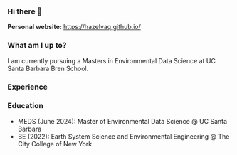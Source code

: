 ### Hi there 👋

**Personal website:** https://hazelvaq.github.io/


### What am I up to?

I am currently pursuing a Masters in Environmental Data Science at UC Santa Barbara Bren School.

### Experience

### Education
- MEDS (June 2024): Master of Environmental Data Science @ UC Santa Barbara 
- BE (2022): Earth System Science and Environmental Engineering @ The City College of New York 

<!--
**hazelvaq/hazelvaq** is a ✨ _special_ ✨ repository because its `README.md` (this file) appears on your GitHub profile.

Here are some ideas to get you started:

- 🔭 I’m currently working on ...
- 🌱 I’m currently learning ...
- 👯 I’m looking to collaborate on ...
- 🤔 I’m looking for help with ...
- 💬 Ask me about ...
- 📫 How to reach me: ...
- 😄 Pronouns: ...
- ⚡ Fun fact: ...
-->
